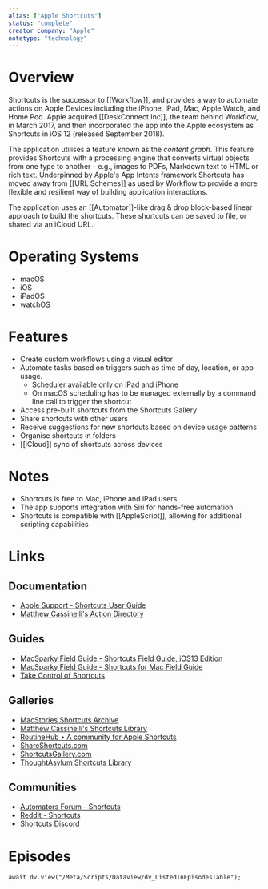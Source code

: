 ```yaml
---
alias: ["Apple Shortcuts"]
status: "complete"
creator_company: "Apple"
notetype: "technology"
---
```

 
# Overview
Shortcuts is the successor to [[Workflow]], and provides a way to automate actions on Apple Devices including the iPhone, iPad, Mac, Apple Watch, and Home Pod. Apple acquired [[DeskConnect Inc]], the team behind Workflow, in March 2017, and then incorporated the app into the Apple ecosystem as Shortcuts in iOS 12 (released September 2018).

The application utilises a feature known as the *content graph*. This feature provides Shortcuts with a processing engine that converts virtual objects from one type to another - e.g.,  images to PDFs, Markdown text to HTML or rich text. Underpinned by Apple's App Intents framework Shortcuts has moved away from [[URL Schemes]] as used by Workflow to provide a more flexible and resilient way of building application interactions.

The application uses an [[Automator]]-like drag & drop block-based linear approach to build the shortcuts. These shortcuts can be saved to file, or shared via an iCloud URL.

# Operating Systems
- macOS
- iOS
- iPadOS
- watchOS

# Features
- Create custom workflows using a visual editor
- Automate tasks based on triggers such as time of day, location, or app usage.
	- Scheduler available only on iPad and iPhone
	- On macOS scheduling has to be managed externally by a command line call to trigger the shortcut
- Access pre-built shortcuts from the Shortcuts Gallery
- Share shortcuts with other users
- Receive suggestions for new shortcuts based on device usage patterns
- Organise shortcuts in folders
- [[iCloud]] sync of shortcuts across devices


# Notes
- Shortcuts is free to Mac, iPhone and iPad users
- The app supports integration with Siri for hands-free automation
- Shortcuts is compatible with [[AppleScript]], allowing for additional scripting capabilities

# Links
## Documentation
- [Apple Support - Shortcuts User Guide](https://support.apple.com/en-gb/guide/shortcuts/welcome/ios)
- [Matthew Cassinelli's Action Directory](https://matthewcassinelli.com/sirishortcuts/actions/)

## Guides
- [MacSparky Field Guide - Shortcuts Field Guide, iOS13 Edition](https://learn.macsparky.com/p/shortcuts13)
- [MacSparky Field Guide - Shortcuts for Mac Field Guide](https://learn.macsparky.com/p/shortcutsmac)
- [Take Control of Shortcuts](https://www.takecontrolbooks.com/shortcuts/)

## Galleries
- [MacStories Shortcuts Archive](https://www.macstories.net/shortcuts/)
- [Matthew Cassinelli's Shortcuts Library](https://matthewcassinelli.com/sirishortcuts/library/)
- [RoutineHub • A community for Apple Shortcuts](https://routinehub.co)
- [ShareShortcuts.com](https://shareshortcuts.com)
- [ShortcutsGallery.com](https://shortcutsgallery.com)
- [ThoughtAsylum Shortcuts Library](https://www.thoughtasylum.com/shortcuts/library/)

## Communities
- [Automators Forum - Shortcuts](https://talk.automators.fm/c/shortcuts/14)
- [Reddit - Shortcuts](https://www.reddit.com/r/shortcuts/)
- [Shortcuts Discord](https://discord.com/invite/rw8FSaq)

# Episodes
```dataviewjs
await dv.view("/Meta/Scripts/Dataview/dv_ListedInEpisodesTable");
```
